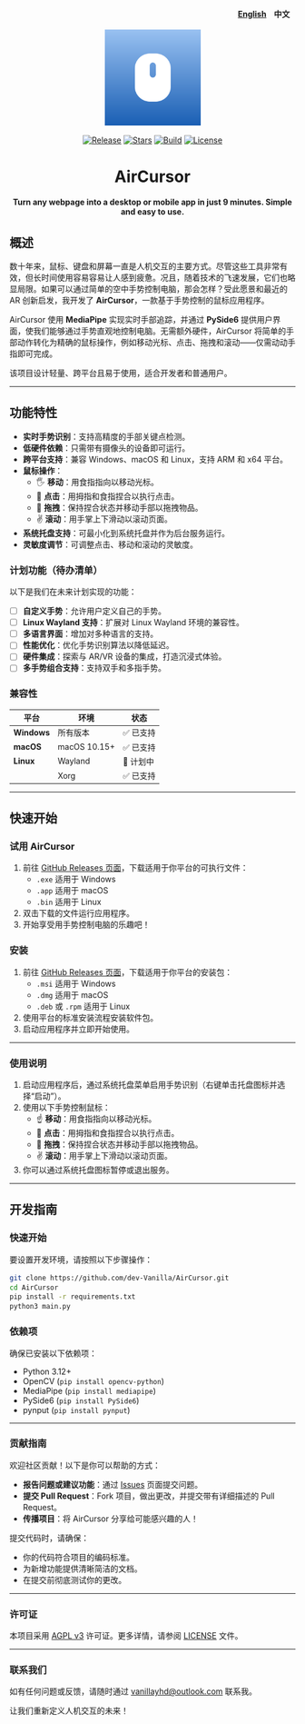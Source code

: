 <h4 align="right"> 
<a href="README.md">English</a> 
<span href="README_zh_CN.md" 
style="margin: 0 10px;" >中文</span> 
</h4>

<p align="center">
    <img src="./resources/imgs/icon.svg" width=169/>
</p>  

<p align="center">
    <a href="https://github.com/dev-Vanilla/AirCursor/releases"><img src="https://img.shields.io/github/v/release/dev-Vanilla/AirCursor?style=flat-square&logo=github" alt="Release"></a>
    <a href="https://github.com/dev-Vanilla/AirCursor/stargazers"><img src="https://img.shields.io/github/stars/dev-Vanilla/AirCursor?style=flat-square&logo=github" alt="Stars"></a>
    <a href="https://github.com/dev-Vanilla/AirCursor/actions/workflows/build.yml"><img src="https://img.shields.io/github/actions/workflow/status/dev-Vanilla/AirCursor/build.yml?style=flat-square&logo=github" alt="Build"></a>
    <a href="https://github.com/dev-Vanilla/AirCursor/blob/main/LICENSE"><img src="https://img.shields.io/github/license/dev-Vanilla/AirCursor?style=flat-square&logo=github" alt="License"></a>
   </a>
</p>


<h1 align="center">AirCursor</h1>

<p align="center"><strong>Turn any webpage into a desktop or mobile app in just 9 minutes. Simple and easy to use.</strong></p>


## 概述

数十年来，鼠标、键盘和屏幕一直是人机交互的主要方式。尽管这些工具非常有效，但长时间使用容易容易让人感到疲惫。况且，随着技术的飞速发展，它们也略显局限。如果可以通过简单的空中手势控制电脑，那会怎样？受此愿景和最近的 AR 创新启发，我开发了 **AirCursor**，一款基于手势控制的鼠标应用程序。

AirCursor 使用 **MediaPipe** 实现实时手部追踪，并通过 **PySide6** 提供用户界面，使我们能够通过手势直观地控制电脑。无需额外硬件，AirCursor 将简单的手部动作转化为精确的鼠标操作，例如移动光标、点击、拖拽和滚动——仅需动动手指即可完成。

该项目设计轻量、跨平台且易于使用，适合开发者和普通用户。

---

## 功能特性

- **实时手势识别**：支持高精度的手部关键点检测。
- **低硬件依赖**：只需带有摄像头的设备即可运行。
- **跨平台支持**：兼容 Windows、macOS 和 Linux，支持 ARM 和 x64 平台。
- **鼠标操作**：
  - 🖐️ **移动**：用食指指向以移动光标。
  - 🫵 **点击**：用拇指和食指捏合以执行点击。
  - 🤏 **拖拽**：保持捏合状态并移动手部以拖拽物品。
  - ✌️ **滚动**：用手掌上下滑动以滚动页面。
- **系统托盘支持**：可最小化到系统托盘并作为后台服务运行。
- **灵敏度调节**：可调整点击、移动和滚动的灵敏度。

### 计划功能（待办清单）

以下是我们在未来计划实现的功能：

- [ ] **自定义手势**：允许用户定义自己的手势。
- [ ] **Linux Wayland 支持**：扩展对 Linux Wayland 环境的兼容性。
- [ ] **多语言界面**：增加对多种语言的支持。
- [ ] **性能优化**：优化手势识别算法以降低延迟。
- [ ] **硬件集成**：探索与 AR/VR 设备的集成，打造沉浸式体验。
- [ ] **多手势组合支持**：支持双手和多指手势。

### 兼容性

| 平台         | 环境          | 状态        |
|--------------|---------------|-------------|
| **Windows**  | 所有版本      | ✅ 已支持   |
| **macOS**    | macOS 10.15+  | ✅ 已支持   |
| **Linux**    | Wayland       | 🚧 计划中   |
|              | Xorg          | ✅ 已支持   |

---

## 快速开始

### 试用 AirCursor
1. 前往 [GitHub Releases 页面](https://github.com/dev-Vanilla/AirCursor/releases)，下载适用于你平台的可执行文件：
   - `.exe` 适用于 Windows
   - `.app` 适用于 macOS
   - `.bin` 适用于 Linux
2. 双击下载的文件运行应用程序。
3. 开始享受用手势控制电脑的乐趣吧！

### 安装
1. 前往 [GitHub Releases 页面](https://github.com/dev-Vanilla/AirCursor/releases)，下载适用于你平台的安装包：
   - `.msi` 适用于 Windows
   - `.dmg` 适用于 macOS
   - `.deb` 或 `.rpm` 适用于 Linux
2. 使用平台的标准安装流程安装软件包。
3. 启动应用程序并立即开始使用。

---

### 使用说明

1. 启动应用程序后，通过系统托盘菜单启用手势识别（右键单击托盘图标并选择“启动”）。
2. 使用以下手势控制鼠标：
   - ☝️ **移动**：用食指指向以移动光标。
   - 🫵 **点击**：用拇指和食指捏合以执行点击。
   - 🤏 **拖拽**：保持捏合状态并移动手部以拖拽物品。
   - ✌️ **滚动**：用手掌上下滑动以滚动页面。
3. 你可以通过系统托盘图标暂停或退出服务。

---

## 开发指南

### 快速开始

要设置开发环境，请按照以下步骤操作：

```bash
git clone https://github.com/dev-Vanilla/AirCursor.git
cd AirCursor
pip install -r requirements.txt
python3 main.py
```

### 依赖项

确保已安装以下依赖项：
- Python 3.12+
- OpenCV (`pip install opencv-python`)
- MediaPipe (`pip install mediapipe`)
- PySide6 (`pip install PySide6`)
- pynput (`pip install pynput`)

---

### 贡献指南

欢迎社区贡献！以下是你可以帮助的方式：

- **报告问题或建议功能**：通过 [Issues](https://github.com/dev-Vanilla/AirCursor/issues) 页面提交问题。
- **提交 Pull Request**：Fork 项目，做出更改，并提交带有详细描述的 Pull Request。
- **传播项目**：将 AirCursor 分享给可能感兴趣的人！

提交代码时，请确保：
- 你的代码符合项目的编码标准。
- 为新增功能提供清晰简洁的文档。
- 在提交前彻底测试你的更改。

---

### 许可证

本项目采用 [AGPL v3](https://www.gnu.org/licenses/agpl-3.0.txt) 许可证。更多详情，请参阅 [LICENSE](LICENSE) 文件。

---

### 联系我们

如有任何问题或反馈，请随时通过 [vanillayhd@outlook.com](mailto:vanillayhd@outlook.com) 联系我。

让我们重新定义人机交互的未来！
